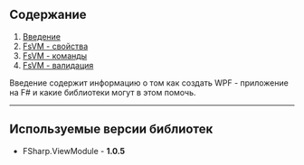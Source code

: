 ## Содержание  ##

1. [Введение](ru/Introduction.md)
1. [FsVM - свойства](ru/ex1FSVM.md)
1. [FsVM - команды](ru/Command.md)
1. [FsVM - валидация](ru/Validation.md)

Введение содержит информацию о том как создать WPF - приложение на F# и какие библиотеки могут в этом помочь.


----------


## Используемые версии библиотек ##

- FSharp.ViewModule - **1.0.5**
